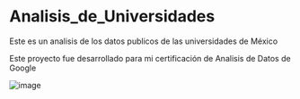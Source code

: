# Analisis_de_Universidades
Este es un analisis de los datos publicos de las universidades de México

Este proyecto fue desarrollado para mi certificación de Analisis de Datos de Google

![image](https://user-images.githubusercontent.com/99113543/210312141-f1839315-c01f-42cf-a18e-e5b5f4e0865f.png)
